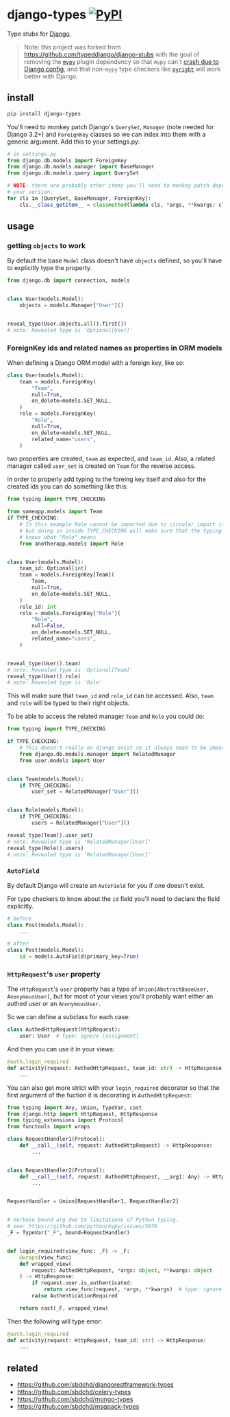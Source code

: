 # django-types [![PyPI](https://img.shields.io/pypi/v/django-types.svg)](https://pypi.org/project/django-types/)

Type stubs for [Django](https://www.djangoproject.com).

> Note: this project was forked from
> <https://github.com/typeddjango/django-stubs> with the goal of removing the
> [`mypy`](https://github.com/python/mypy) plugin dependency so that `mypy`
> can't [crash due to Django
> config](https://github.com/typeddjango/django-stubs/issues/318), and that
> non-`mypy` type checkers like
> [`pyright`](https://github.com/microsoft/pyright) will work better with
> Django.

## install

```bash
pip install django-types
```

You'll need to monkey patch Django's `QuerySet`, `Manager` (note needed for Django 3.2+) and
`ForeignKey` classes so we can index into them with a generic argument. Add this to your
settings.py:

```python
# in settings.py
from django.db.models import ForeignKey
from django.db.models.manager import BaseManager
from django.db.models.query import QuerySet

# NOTE: there are probably other items you'll need to monkey patch depending on
# your version.
for cls in [QuerySet, BaseManager, ForeignKey]:
    cls.__class_getitem__ = classmethod(lambda cls, *args, **kwargs: cls)  # type: ignore [attr-defined]
```

## usage

### getting `objects` to work

By default the base `Model` class doesn't have `objects` defined, so you'll
have to explicitly type the property.

```python
from django.db import connection, models


class User(models.Model):
    objects = models.Manager["User"]()


reveal_type(User.objects.all().first())
# note: Revealed type is 'Optional[User]'
```

### ForeignKey ids and related names as properties in ORM models

When defining a Django ORM model with a foreign key, like so:

```python
class User(models.Model):
    team = models.ForeignKey(
        "Team",
        null=True,
        on_delete=models.SET_NULL,
    )
    role = models.ForeignKey(
        "Role",
        null=True,
        on_delete=models.SET_NULL,
        related_name="users",
    )
```

two properties are created, `team` as expected, and `team_id`. Also, a related
manager called `user_set` is created on `Team` for the reverse access.

In order to properly add typing to the foreing key itself and also for the created ids you can do
something like this:

```python
from typing import TYPE_CHECKING

from someapp.models import Team
if TYPE_CHECKING:
    # In this example Role cannot be imported due to circular import issues,
    # but doing so inside TYPE_CHECKING will make sure that the typing bellow
    # knows what "Role" means
    from anotherapp.models import Role


class User(models.Model):
    team_id: Optional[int]
    team = models.ForeignKey[Team](
        Team,
        null=True,
        on_delete=models.SET_NULL,
    )
    role_id: int
    role = models.ForeignKey["Role"](
        "Role",
        null=False,
        on_delete=models.SET_NULL,
        related_name="users",
    )


reveal_type(User().team)
# note: Revealed type is 'Optional[Team]'
reveal_type(User().role)
# note: Revealed type is 'Role'
```

This will make sure that `team_id` and `role_id` can be accessed. Also, `team` and `role`
will be typed to their right objects.

To be able to access the related manager `Team` and `Role` you could do:

```python
from typing import TYPE_CHECKING

if TYPE_CHECKING:
    # This doesn't really on django exist so it always need to be imported this way
    from django.db.models.manager import RelatedManager
    from user.models import User


class Team(models.Model):
    if TYPE_CHECKING:
        user_set = RelatedManager["User"]()


class Role(models.Model):
    if TYPE_CHECKING:
        users = RelatedManager["User"]()

reveal_type(Team().user_set)
# note: Revealed type is 'RelatedManager[User]'
reveal_type(Role().users)
# note: Revealed type is 'RelatedManager[User]'
```


### `AutoField`

By default Django will create an `AutoField` for you if one doesn't exist.

For type checkers to know about the `id` field you'll need to declare the
field explicitly.

```python
# before
class Post(models.Model):
    ...

# after
class Post(models.Model):
    id = models.AutoField(primary_key=True)
```

### `HttpRequest`'s `user` property

The `HttpRequest`'s `user` property has a type of `Union[AbstractBaseUser, AnonymousUser]`,
but for most of your views you'll probably want either an authed user or an
`AnonymousUser`.

So we can define a subclass for each case:

```python
class AuthedHttpRequest(HttpRequest):
    user: User  # type: ignore [assignment]
```

And then you can use it in your views:

```python
@auth.login_required
def activity(request: AuthedHttpRequest, team_id: str) -> HttpResponse:
    ...
```

You can also get more strict with your `login_required` decorator so that the
first argument of the fuction it is decorating is `AuthedHttpRequest`:

```python
from typing import Any, Union, TypeVar, cast
from django.http import HttpRequest, HttpResponse
from typing_extensions import Protocol
from functools import wraps

class RequestHandler1(Protocol):
    def __call__(self, request: AuthedHttpRequest) -> HttpResponse:
        ...


class RequestHandler2(Protocol):
    def __call__(self, request: AuthedHttpRequest, __arg1: Any) -> HttpResponse:
        ...


RequestHandler = Union[RequestHandler1, RequestHandler2]


# Verbose bound arg due to limitations of Python typing.
# see: https://github.com/python/mypy/issues/5876
_F = TypeVar("_F", bound=RequestHandler)


def login_required(view_func: _F) -> _F:
    @wraps(view_func)
    def wrapped_view(
        request: AuthedHttpRequest, *args: object, **kwargs: object
    ) -> HttpResponse:
        if request.user.is_authenticated:
            return view_func(request, *args, **kwargs)  # type: ignore [call-arg]
        raise AuthenticationRequired

    return cast(_F, wrapped_view)
```

Then the following will type error:

```python
@auth.login_required
def activity(request: HttpRequest, team_id: str) -> HttpResponse:
    ...
```

## related

- <https://github.com/sbdchd/djangorestframework-types>
- <https://github.com/sbdchd/celery-types>
- <https://github.com/sbdchd/mongo-types>
- <https://github.com/sbdchd/msgpack-types>
